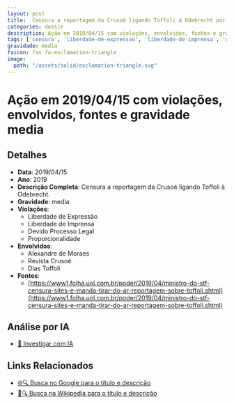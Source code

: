 ```yaml
---
layout: post
title:  Censura a reportagem da Crusoé ligando Toffoli à Odebrecht por citar Amigo do amigo do meu pai
categories: dossie
description: Ação em 2019/04/15 com violações, envolvidos, fontes e gravidade media
tags: ['censura', 'liberdade-de-expressao', 'liberdade-de-imprensa', 'devido-processo-legal', 'proporcionalidade', 'alexandre-de-moraes', 'revista-crusoe', 'dias-toffoli', 'gravidade-media']
gravidade: media
faicon: fas fa-exclamation-triangle
image:
  path: "/assets/solid/exclamation-triangle.svg"
---
```


# Ação em 2019/04/15 com violações, envolvidos, fontes e gravidade media

## Detalhes
- **Data**: 2019/04/15
- **Ano**: 2019
- **Descrição Completa**: Censura a reportagem da Crusoé ligando Toffoli à Odebrecht.
- **Gravidade**: media <i class="fas fa-exclamation-triangle fa-2x"></i>
- **Violações**:
  - Liberdade de Expressão
  - Liberdade de Imprensa
  - Devido Processo Legal
  - Proporcionalidade
- **Envolvidos**:
  - Alexandre de Moraes
  - Revista Crusoé
  - Dias Toffoli
- **Fontes**:
  - [https://www1.folha.uol.com.br/poder/2019/04/ministro-do-stf-censura-sites-e-manda-tirar-do-ar-reportagem-sobre-toffoli.shtml](https://www1.folha.uol.com.br/poder/2019/04/ministro-do-stf-censura-sites-e-manda-tirar-do-ar-reportagem-sobre-toffoli.shtml)

## Análise por IA
- [🤖 Investigar com IA](https://www.perplexity.ai/search?q=%22Alexandre%20de%20Moraes%22%20Censura%20a%20reportagem%20da%20Cruso%C3%A9%20ligando%20Toffoli%20%C3%A0%20Odebrecht%20por%20citar%20Amigo%20do%20amigo%20do%20meu%20pai%20Censura%20a%20reportagem%20da%20Cruso%C3%A9%20ligando%20Toffoli%20%C3%A0%20Odebrecht.%20Liberdade%20de%20Express%C3%A3o%20Liberdade%20de%20Imprensa%20Devido%20Processo%20Legal%20Proporcionalidade%202019%20gravidade%20media)

## Links Relacionados
- [🌐🔍 Busca no Google para o título e descrição](https://www.google.com/search?q=%22Alexandre%20de%20Moraes%22%20Censura%20a%20reportagem%20da%20Cruso%C3%A9%20ligando%20Toffoli%20%C3%A0%20Odebrecht%20por%20citar%20Amigo%20do%20amigo%20do%20meu%20pai%20Censura%20a%20reportagem%20da%20Cruso%C3%A9%20ligando%20Toffoli%20%C3%A0%20Odebrecht.%20Liberdade%20de%20Express%C3%A3o%20Liberdade%20de%20Imprensa%20Devido%20Processo%20Legal%20Proporcionalidade%202019%20gravidade%20media)
- [📖🔍 Busca na Wikipedia para o título e descrição](https://pt.wikipedia.org/w/index.php?search=%22Alexandre%20de%20Moraes%22%20Censura%20a%20reportagem%20da%20Cruso%C3%A9%20ligando%20Toffoli%20%C3%A0%20Odebrecht%20por%20citar%20Amigo%20do%20amigo%20do%20meu%20pai%20Censura%20a%20reportagem%20da%20Cruso%C3%A9%20ligando%20Toffoli%20%C3%A0%20Odebrecht.%20Liberdade%20de%20Express%C3%A3o%20Liberdade%20de%20Imprensa%20Devido%20Processo%20Legal%20Proporcionalidade%202019%20gravidade%20media)

